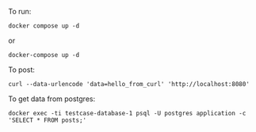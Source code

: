 To run:

```
docker compose up -d
```

or

```
docker-compose up -d
```

To post:

```
curl --data-urlencode 'data=hello_from_curl' 'http://localhost:8080'
```

To get data from postgres:

```
docker exec -ti testcase-database-1 psql -U postgres application -c 'SELECT * FROM posts;'
```
